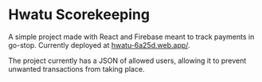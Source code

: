 # Hwatu Scorekeeping

A simple project made with React and Firebase meant to track payments in
go-stop. Currently deployed at
[hwatu-6a25d.web.app/](https://hwatu-6a25d.web.app/).

The project currently has a JSON of allowed users, allowing it to prevent
unwanted transactions from taking place.
